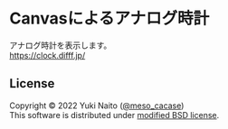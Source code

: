Canvasによるアナログ時計
======================

アナログ時計を表示します。  
https://clock.difff.jp/

License
--------

Copyright &copy; 2022 Yuki Naito
 ([@meso_cacase](https://twitter.com/meso_cacase))  
This software is distributed under
[modified BSD license](https://opensource.org/licenses/bsd-license.php).

